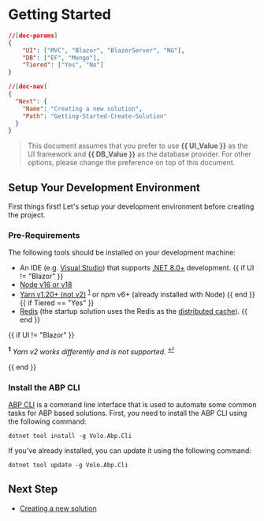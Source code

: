 # Getting Started

````json
//[doc-params]
{
    "UI": ["MVC", "Blazor", "BlazorServer", "NG"],
    "DB": ["EF", "Mongo"],
    "Tiered": ["Yes", "No"]
}
````
````json
//[doc-nav]
{
  "Next": {
    "Name": "Creating a new solution",
    "Path": "Getting-Started-Create-Solution"
  }
}
````

> This document assumes that you prefer to use **{{ UI_Value }}** as the UI framework and **{{ DB_Value }}** as the database provider. For other options, please change the preference on top of this document.

## Setup Your Development Environment

First things first! Let's setup your development environment before creating the project.

### Pre-Requirements

The following tools should be installed on your development machine:

* An IDE (e.g. [Visual Studio](https://visualstudio.microsoft.com/vs/)) that supports [.NET 8.0+](https://dotnet.microsoft.com/download/dotnet) development.
{{ if UI != "Blazor" }}
* [Node v16 or v18](https://nodejs.org/)
* [Yarn v1.20+ (not v2)](https://classic.yarnpkg.com/en/docs/install) <sup id="a-yarn">[1](#f-yarn)</sup> or npm v6+ (already installed with Node)
{{ end }}
{{ if Tiered == "Yes" }}
* [Redis](https://redis.io/) (the startup solution uses the Redis as the [distributed cache](Caching.md)).
{{ end }}

{{ if UI != "Blazor" }}

<sup id="f-yarn"><b>1</b></sup> _Yarn v2 works differently and is not supported._ <sup>[↩](#a-yarn)</sup>

{{ end }}

### Install the ABP CLI

[ABP CLI](./CLI.md) is a command line interface that is used to automate some common tasks for ABP based solutions. First, you need to install the ABP CLI using the following command:

````shell
dotnet tool install -g Volo.Abp.Cli
````

If you've already installed, you can update it using the following command:

````shell
dotnet tool update -g Volo.Abp.Cli
````

## Next Step

* [Creating a new solution](Getting-Started-Create-Solution.md)